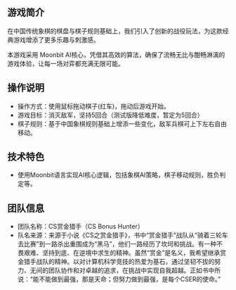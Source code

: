 <!--
 * 
 * @FilePath: README.md
 * @Author: Spaceack
 * @Date: 2025-08-17 16:49:09
 * @LastEditors: Spaceack
 * @LastEditTime: 2025-08-17 17:20:45
 * @Description: 
-->
## 游戏简介
在中国传统象棋的棋盘与棋子规则基础上，我们引入了创新的战役玩法，为这款经典游戏增添了更多乐趣与刺激感。

本游戏采用 Moonbit AI核心，凭借其高效的算法，确保了流畅无比与酣畅淋漓的游戏体验，让每一场对弈都充满无限可能。

## 操作说明
- 操作方式：使用鼠标拖动棋子(红车)，拖动后游戏开始。
- 游戏目标：消灭敌军，坚持5回合（测试版降低难度，暂定为5回合）
- 棋子规则：基于中国象棋规则基础上增添一些变化，敌军兵棋可上下左右自由移动。

## 技术特色
- 使用Moonbit语言实现AI核心逻辑，包括象棋AI策略，棋子移动规则，胜负判定等。

## 团队信息
- 团队名称：CS赏金猎手（CS Bonus Hunter）
- 队名来源：来源于小说《CS之赏金猎手》，书中“赏金猎手”战队从“骑着三轮车去比赛”到一路杀出重围成为“黑马”，他们一路经历了坎坷和挑战。有一种不畏艰难、坚持到底、在逆境中求生的精神。虽然“赏金”是名义，我希望继承赏金猎手战队的精神。以对计算机科学竞技的热爱为基石，通过坚韧不拔的努力、无间的团队协作和对卓越的追求，在挑战中实现自我超越。正如书中所说：“能不能做到最强，那是天命；但努力做到最强，是每个CSER的使命。” 

